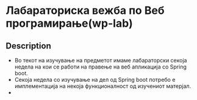 # Лабараториска вежба по Веб програмирање(wp-lab)

## Description
- Во текот на изучување на предметот имаме лабараторски секоја недела на кои се работи на правење на веб апликација со Spring boot. 
- Секоја недела со изучување на дел од Spring boot потребо е имплементација на некоја функционалност од изучениот матерјал.
- 